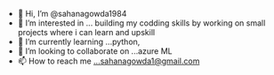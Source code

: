 - 👋 Hi, I’m @sahanagowda1984
- 👀 I’m interested in ... building my codding skills by working on small projects where i can learn and upskill
- 🌱 I’m currently learning ...python,
- 💞️ I’m looking to collaborate on ...azure ML
- 📫 How to reach me ...sahanagowda1@gmail.com

<!---
sahanagowda1984/sahanagowda1984 is a ✨ special ✨ repository because its `README.md` (this file) appears on your GitHub profile.
You can click the Preview link to take a look at your changes.
--->
